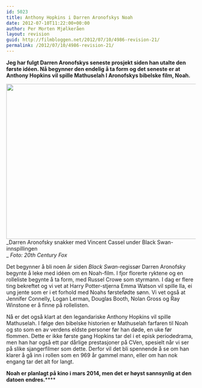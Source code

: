 ```yaml
---
id: 5023
title: Anthony Hopkins i Darren Aronofskys Noah
date: 2012-07-10T11:22:00+00:00
author: Per Morten Mjølkeråen
layout: revision
guid: http://filmbloggen.net/2012/07/10/4986-revision-21/
permalink: /2012/07/10/4986-revision-21/
---
```

**Jeg har fulgt Darren Aronofskys seneste prosjekt siden han utalte den første idéen. Nå begynner den endelig å ta form og det seneste er at Anthony Hopkins vil spille Mathuselah I Aronofskys bibelske film, Noah. <!--more-->**

<a href="http://filmbloggen.net/2012/07/10/anthony-hopkins-i-darren-aronofskys-noah/img_7757-cr2/" rel="attachment wp-att-4987"><img class="alignnone size-large wp-image-4987" src="http://filmbloggen.net/wp-content/uploads//2012/07/41-620x412.jpg" alt="" width="620" height="412" /></a>  
_Darren Aronofsky snakker med Vincent Cassel under Black Swan-innspillingen  
_ _Foto: 20th Century Fox_

Det begynner å bli noen år siden _Black Swan_-regissør Darren Aronofsky begynte å leke med idéen om en Noah-film. I fjor florerte ryktene og en rolleliste begynte å ta form, med Russel Crowe som styrmann. I dag er flere ting bekreftet og vi vet at Harry Potter-stjerna Emma Watson vil spille Ila, ei ung jente som er i et forhold med Noahs førstefødte sønn. Vi vet også at Jennifer Connelly, Logan Lerman, Douglas Booth, Nolan Gross og Ray Winstone er å finne på rollelisten.

Nå er det også klart at den legandariske Anthony Hopkins vil spille Mathuselah. I følge den bibelske historien er Mathuselah farfaren til Noah og sto som en av verdens eldste personer før han døde, en uke før flommen. Dette er ikke første gang Hopkins tar del i et episk periodedrama, men han har også ett par dårlige prestasjoner på CVen, spesielt når vi ser på slike sjangerfilmer som dette. Derfor vil det bli spennende å se om han klarer å gå inn i rollen som en 969 år gammel mann, eller om han nok engang tar det alt for langt.

**Noah er planlagt på kino i mars 2014, men det er høyst sannsynlig at den datoen endres.******